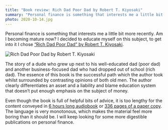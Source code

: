 ```yaml
---
title: "Book review: Rich Dad Poor Dad by Robert T. Kiyosaki"
summary: "Personal finance is something that interests me a little bit more recently. Am I becoming mature now? I decided to educate myself on this subject, to get into it I chose the story of a dude who grew up next to his well-educated dad (poor dad) and another business-focused dad who had dropped out of school (rich dad)."
photo: 2020-10-14.jpg
---
```


Personal finance is something that interests me a little bit more recently. Am I becoming mature now? I decided to educate myself on this subject, to get into it I chose [“Rich Dad Poor Dad” by Robert T. Kiyosaki](https://www.goodreads.com/book/show/69571.Rich_Dad_Poor_Dad).

![Rich Dad Poor Dad by Robert T. Kiyosaki](/photos/2020-10-14-1.jpg)

The story of a dude who grew up next to his well-educated dad (poor dad) and another business-focused dad who had dropped out of school (rich dad). The essence of this book is the successful path which the author took whilst surrounded by contrasting opinions of both old men. The author clearly differentiates an asset and a liability and blame education system that doesn’t put enough emphasis on the subject of money.

Even though the book is full of helpful bits of advice, it is too lengthy for the content conveyed in [6 hours long audiobook](https://www.audible.co.uk/pd/Rich-Dad-Poor-Dad-Audiobook/B008BT35R2) or [336 pages of a paper copy](https://www.amazon.co.uk/Rich-Dad-Poor-Teach-Middle/dp/1612680194/ref=sr_1_1). The language is very monotonous, which makes the material feel more boring than it should be. I will keep looking for some more digestible publications on personal finance.
